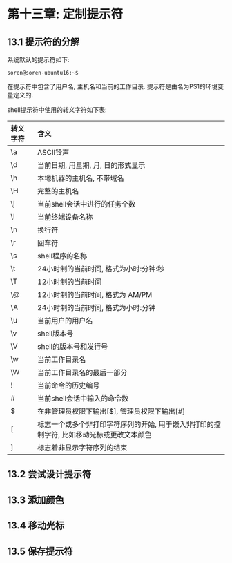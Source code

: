 # 第十三章: 定制提示符 #

## 13.1 提示符的分解 ##

系统默认的提示符如下:

```
soren@soren-ubuntu16:~$ 
```
在提示符中包含了用户名, 主机名和当前的工作目录. 提示符是由名为PS1的环境变量定义的.

shell提示符中使用的转义字符如下表:

| 转义字符 | 含义 |
|:--|:--|
| \a | ASCII铃声 |
| \d | 当前日期, 用星期, 月, 日的形式显示 |
| \h | 本地机器的主机名, 不带域名 |
| \H | 完整的主机名 |
| \j | 当前shell会话中进行的任务个数 |
| \l | 当前终端设备名称 |
| \n | 换行符 |
| \r | 回车符 |
| \s | shell程序的名称 |
| \t | 24小时制的当前时间, 格式为小时:分钟:秒 |
| \T | 12小时制的当前时间 |
| \\\@ | 12小时制的当前时间, 格式为 AM/PM |
| \A | 24小时制的当前时间, 格式为小时:分钟 |
| \u | 当前用户的用户名 |
| \v | shell版本号 |
| \V | shell的版本号和发行号 |
| \w | 当前工作目录名 |
| \W | 当前工作目录名的最后一部分 |
| \! | 当前命令的历史编号 |
| \# | 当前shell会话中输入的命令数 |
| \$ | 在非管理员权限下输出[$], 管理员权限下输出[#] |
| \[ | 标志一个或多个非打印字符序列的开始, 用于嵌入非打印的控制字符, 比如移动光标或更改文本颜色 |
| \] | 标志着非显示字符序列的结束 |

## 13.2 尝试设计提示符 ##

## 13.3 添加颜色 ##

## 13.4 移动光标 ##

## 13.5 保存提示符 ##
